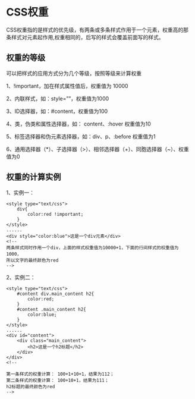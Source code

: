 # CSS权重


CSS权重指的是样式的优先级，有两条或多条样式作用于一个元素，权重高的那条样式对元素起作用,权重相同的，后写的样式会覆盖前面写的样式。

## 权重的等级


可以把样式的应用方式分为几个等级，按照等级来计算权重


1、!important，加在样式属性值后，权重值为 10000

2、内联样式，如：style=””，权重值为1000

3、ID选择器，如：#content，权重值为100

4、类，伪类和属性选择器，如： content、:hover 权重值为10

5、标签选择器和伪元素选择器，如：div、p、:before 权重值为1

6、通用选择器（*）、子选择器（>）、相邻选择器（+）、同胞选择器（~）、权重值为0

## 权重的计算实例

1、实例一：


```
<style type="text/css">
    div{
        color:red !important;
    }        
</style>
......
<div style="color:blue">这是一个div元素</div>
<!-- 
两条样式同时作用一个div，上面的样式权重值为10000+1，下面的行间样式的权重值为1000，
所以文字的最终颜色为red 
-->
```


2、实例二：


```
<style type="text/css">
    #content div.main_content h2{
        color:red;    
    }
    #content .main_content h2{
        color:blue;
    }
</style>
......
<div id="content">
    <div class="main_content">
        <h2>这是一个h2标题</h2>
    </div>
</div>
<!--

第一条样式的权重计算： 100+1+10+1，结果为112；
第二条样式的权重计算： 100+10+1，结果为111；
h2标题的最终颜色为red
-->
```

